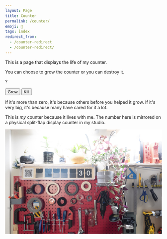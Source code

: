 ```yaml
---
layout: Page
title: Counter
permalink: /counter/
emoji: 🍃
tags: index
redirect_from:
  - /counter-redirect
  - /counter-redirect/
---
```


This is a page that displays the life of my counter.

You can choose to grow the counter or you can destroy it.

<div id="counter">?</div>

<button id="grow">Grow</button>
<button id="kill">Kill</button>

If it's more than zero, it's because others before you helped it grow. If it's very big, it's because many have cared for it a lot.

This is *my* counter because it lives with me. The number here is mirrored on a physical split-flap display counter in my studio.

![counter](/assets/images/47E8A68F0D414D79AF690B9B473DF9AD.jpeg)

<script async src="/assets/js/counter.js"></script>

